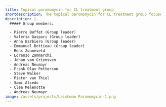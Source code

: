 ```yaml
---
title: Topical paromomycin for CL treatment group
shortdescription: The topical paromomycin for CL treatment group focuses on the development and implementation of a planned prospective study to evaluate topical paromomycin treatment for cutaneous leishmaniasis within the network.
description: |-
  ##### Group members:

  - Pierre Buffet (Group leader)
  - Valeria Gaspari (Group leader)
  - Anna Barbiero (Group leader)
  - Emmanuel Bottieau (Group leader)
  - Rens Zonneveld
  - Lorenzo Zammarchi
  - Johan van Griensven
  - Andreas Neumayr
  - Frank Olav Petterson
  - Steve Walker
  - Pieter van Thiel
  - Sami Alcedo
  - Cléa Melenotte
  - Andreas Neumayr
image: /assets/projects/Leishman Paromomycin-1.png
---
```


